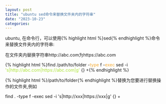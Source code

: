 ```yaml
---
layout: post
title: "ubuntu sed命令来替换文件夹内的字符串"
date: "2023-10-23"
categories: 
---
```

<p>ubuntu, 在命令行，可以使用{% highlight html %}sed{% endhighlight %}命令来替换文件夹内的字符串:</p>
<p>在文件夹内替换字符串http://abc.com为https://abc.com</p>
{% highlight html %}find /path/to/folder -<span style="color:#f5ab35">type</span> f -<span style="color:#f5ab35">exec</span> sed -i <span style="color:#abe338">&#39;s|http://abc.com|https://abc.com|g&#39;</span> {} +{% endhighlight %}
<p>{% highlight html %}/path/to/folder{% endhighlight %}替换为您要进行替换操作的文件夹,例如</p>
<p>find . -type f -exec sed -i &#39;s|http://xxx|https://xxx|g&#39; {} +</p>
